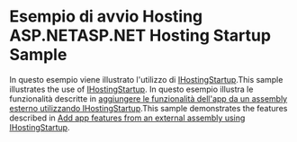# <a name="aspnet-hosting-startup-sample"></a><span data-ttu-id="99239-101">Esempio di avvio Hosting ASP.NET</span><span class="sxs-lookup"><span data-stu-id="99239-101">ASP.NET Hosting Startup Sample</span></span>

<span data-ttu-id="99239-102">In questo esempio viene illustrato l'utilizzo di [IHostingStartup](https://docs.microsoft.com/dotnet/api/microsoft.aspnetcore.hosting.ihostingstartup).</span><span class="sxs-lookup"><span data-stu-id="99239-102">This sample illustrates the use of [IHostingStartup](https://docs.microsoft.com/dotnet/api/microsoft.aspnetcore.hosting.ihostingstartup).</span></span> <span data-ttu-id="99239-103">In questo esempio illustra le funzionalità descritte in [aggiungere le funzionalità dell'app da un assembly esterno utilizzando IHostingStartup](https://docs.microsoft.com/aspnet/core/hosting/ihostingstartup).</span><span class="sxs-lookup"><span data-stu-id="99239-103">This sample demonstrates the features described in [Add app features from an external assembly using IHostingStartup](https://docs.microsoft.com/aspnet/core/hosting/ihostingstartup).</span></span>
